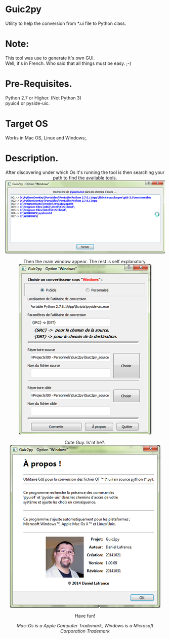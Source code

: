 # Guic2py
Utility to help the conversion from *.ui file to Python class.
# Note:
  This tool was use to generate it's own GUI.
  <BR>Well, it's in French. Who said that all things must be easy. ;-)
# Pre-Requisites.
Python 2.7 or Higher. (Not Python 3)
<br>pyuic4 or pyside-uic. 
# Target OS
Works in Mac OS, Linux and Windows;.
# Description.
<div align=center>
<P>After discovering under which Os it's running the tool is then searching your path to find the available tools.<br><img src="Images/ToolScan.png"></img>
<P>Then the main window appear. The rest is self explanatory.<BR><img src="Images/MainWindow.png"></img>
<P>Cute Guy. Is'nt he?.<BR><img src="Images/About.png"></img>
<P>Have fun!
<P><G><I>Mac-Os is a Apple Computer Trademark, Windows is a Microsoft Corporation Trademark</i></g>
</div>
